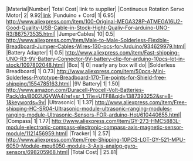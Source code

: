 |Material|Number| Total Cost| link to supplier|
|Continuous Rotation Servo Motor| 2| 9.92|[link](http://www.aliexpress.com/item/Freeship-5x-360-degree-Continuous-Rotation-Servos-DC-Gear-Motor-Smart-Car-Robot-4kg-cm-DC/725050285.html)
|Funduino + Cord| 1| 6.95| http://www.aliexpress.com/item/100-Original-MEGA328P-ATMEGA16U2-Good-Quality-USB-Cable-in-Stock-Hight-Qualiy-For-arduino-UNO-R3/867573535.html|
|JumperCables| 10| 0.5| http://www.aliexpress.com/item/Male-to-Male-Solderless-Flexible-Breadboard-Jumper-Cables-Wires-130-pcs-for-Arduino/934629979.html|
|Battery Adapter| 1| 0.5| http://www.aliexpress.com/item/Fast-shipping-UNO-R3-9V-Battery-Connector-9V-battery-clip-for-arduino-10pcs-lot-in-stock/1097802048.html|
|Box| 1| 0| nearly any box will do|
|Solderless Breadboard| 1| 0.73| http://www.aliexpress.com/item/50pcs-Mini-Solderless-Prototype-Breadboard-170-Tie-points-for-Shield-free-shipping/1554785163.html|
|9V Battery| 1| 1.50| http://www.amazon.com/Duracell-Procell-Volt-Batteries-Pack/dp/B002UGVWA4/ref=sr_1_1?ie=UTF8&qid=1387393252&sr=8-1&keywords=9v|
|Ultrasonic| 1| 1.37| http://www.aliexpress.com/item/Free-shipping-HC-SR04-Ultrasonic-module-ultrasonic-ranging-modules-ranging-module-Ultrasonic-Sensors-FOR-arduino-Hot/610440655.html|
|Compass| 1| 1.77| http://www.aliexpress.com/item/GY-273-HMC5883L-module-electronic-compass-electronic-compass-axis-magnetic-sensor-module/1121456959.html|
|Tracker| 1| 2.57| http://www.aliexpress.com/item/Free-Shipping-10PCS-LOT-GY-521-MPU-6050-Module-mpu6050-module-3-Axis-analog-gyro-sensors/698205968.html|
|Total Cost| | 25.81|
